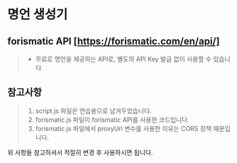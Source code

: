 명언 생성기
============

forismatic API [https://forismatic.com/en/api/]
----------------------------------------------

> - 무료로 명언을 제공하는 API로, 별도의 API Key 발급 없이 사용할 수 있습니다.

참고사항
------

> 1. script.js 파일은 연습용으로 남겨두었습니다.
> 2. forismatic.js 파일이 forismatic API를 사용한 코드입니다.
> 3. forismatic.js 파일에서 proxyUrl 변수를 사용한 이유는 CORS 정책 때문입니다.

위 사항들 참고하셔서 적절히 변경 후 사용하시면 됩니다.
